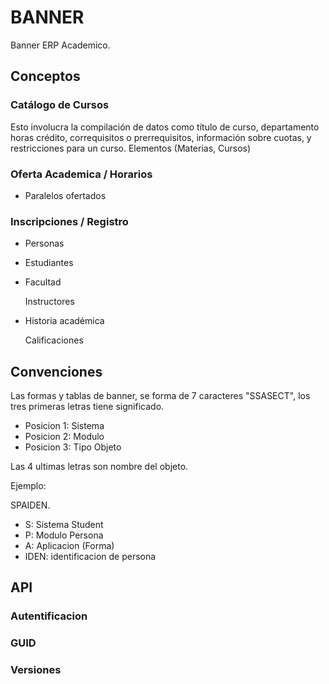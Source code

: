 # BANNER


Banner ERP Academico.

## Conceptos

### Catálogo de Cursos

Esto involucra la compilación de datos como título de curso, departamento horas crédito, correquisitos o prerrequisitos, información sobre cuotas, y restricciones para un curso. Elementos (Materias, Cursos)
 

### Oferta Academica / Horarios

- Paralelos ofertados

### Inscripciones / Registro

- Personas
- Estudiantes
- Facultad

  Instructores
- Historia académica

  Calificaciones

## Convenciones

Las formas y tablas de banner, se forma de 7 caracteres "SSASECT", los tres primeras
letras tiene significado. 

* Posicion 1: Sistema
* Posicion 2: Modulo
* Posicion 3: Tipo Objeto

Las 4 ultimas letras son nombre del objeto.

Ejemplo:

SPAIDEN.
* S: Sistema Student
* P: Modulo Persona
* A: Aplicacion (Forma)
* IDEN: identificacion de persona

## API

### Autentificacion
### GUID
### Versiones
